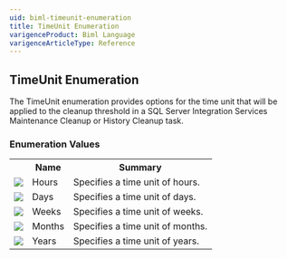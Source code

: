 ```yaml
---
uid: biml-timeunit-enumeration
title: TimeUnit Enumeration
varigenceProduct: Biml Language
varigenceArticleType: Reference
---
```


## TimeUnit Enumeration<div class="LanguageSummary"><div class ="SummaryItem">The TimeUnit enumeration provides options for the time unit that will be applied to the cleanup threshold in a SQL Server Integration Services Maintenance Cleanup or History Cleanup task.</div></div><div class="EnumValueGroup">### Enumeration Values<table id="EnumValue" class="MemberList"><tbody><tr><th class="MemberTypeIconColumnHeader">&nbsp;</th><th class="MemberNameColumnHeader">Name</th><th class="MemberSummaryColumnHeader">Summary</th></tr><tr class="cd0"><td align="center" class="MemberTypeIcon"><img src="enumValue.png"></img></td><td class="MemberName">Hours</td><td class="MemberSummary"><div class ="SummaryItem">Specifies a time unit of hours.</div></td></tr><tr class="cd1"><td align="center" class="MemberTypeIcon"><img src="enumValue.png"></img></td><td class="MemberName">Days</td><td class="MemberSummary"><div class ="SummaryItem">Specifies a time unit of days.</div></td></tr><tr class="cd0"><td align="center" class="MemberTypeIcon"><img src="enumValue.png"></img></td><td class="MemberName">Weeks</td><td class="MemberSummary"><div class ="SummaryItem">Specifies a time unit of weeks.</div></td></tr><tr class="cd1"><td align="center" class="MemberTypeIcon"><img src="enumValue.png"></img></td><td class="MemberName">Months</td><td class="MemberSummary"><div class ="SummaryItem">Specifies a time unit of months.</div></td></tr><tr class="cd0"><td align="center" class="MemberTypeIcon"><img src="enumValue.png"></img></td><td class="MemberName">Years</td><td class="MemberSummary"><div class ="SummaryItem">Specifies a time unit of years.</div></td></tr></tbody></table></div>